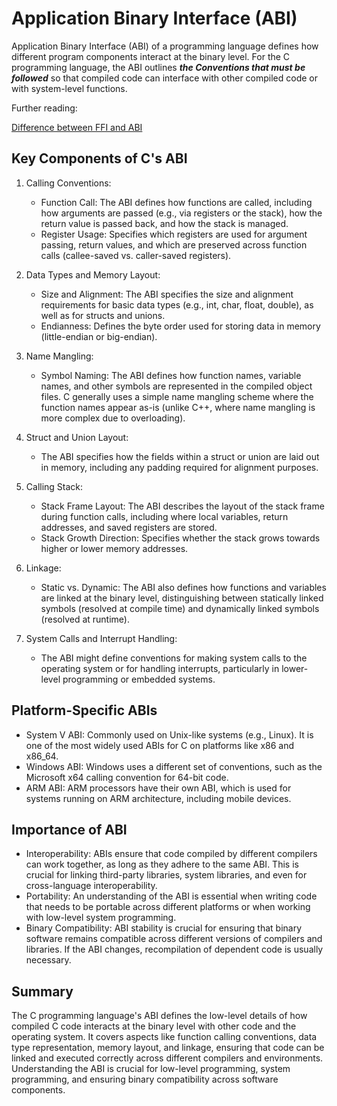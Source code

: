 Application Binary Interface (ABI)
===

Application Binary Interface (ABI)
of a programming language defines how different program components
interact at the binary level. For the C programming language,
the ABI outlines ***the Conventions that must be followed*** so that
compiled code can interface with other compiled code or
with system-level functions.

Further reading:

[Difference between FFI and ABI](./ffi_vs_abi.md)

Key Components of C's ABI
---

1. Calling Conventions:
    * Function Call: The ABI defines how functions are called, including how arguments are passed (e.g., via registers or the stack), how the return value is passed back, and how the stack is managed.
    * Register Usage: Specifies which registers are used for argument passing, return values, and which are preserved across function calls (callee-saved vs. caller-saved registers).
2. Data Types and Memory Layout:
    * Size and Alignment: The ABI specifies the size and alignment requirements for basic data types (e.g., int, char, float, double), as well as for structs and unions.
    * Endianness: Defines the byte order used for storing data in memory (little-endian or big-endian).
3. Name Mangling:
    * Symbol Naming: The ABI defines how function names, variable names, and other symbols are represented in the compiled object files. C generally uses a simple name mangling scheme where the function names appear as-is (unlike C++, where name mangling is more complex due to overloading).
4. Struct and Union Layout:
    * The ABI specifies how the fields within a struct or union are laid out in memory, including any padding required for alignment purposes.

5. Calling Stack:
    * Stack Frame Layout: The ABI describes the layout of the stack frame during function calls, including where local variables, return addresses, and saved registers are stored.
    * Stack Growth Direction: Specifies whether the stack grows towards higher or lower memory addresses.
6. Linkage:
    * Static vs. Dynamic: The ABI also defines how functions and variables are linked at the binary level, distinguishing between statically linked symbols (resolved at compile time) and dynamically linked symbols (resolved at runtime).
7. System Calls and Interrupt Handling:
    * The ABI might define conventions for making system calls to the operating system or for handling interrupts, particularly in lower-level programming or embedded systems.

Platform-Specific ABIs
---

* System V ABI: Commonly used on Unix-like systems (e.g., Linux). It is one of the most widely used ABIs for C on platforms like x86 and x86_64.
* Windows ABI: Windows uses a different set of conventions, such as the Microsoft x64 calling convention for 64-bit code.
* ARM ABI: ARM processors have their own ABI, which is used for systems running on ARM architecture, including mobile devices.

Importance of ABI
---

* Interoperability: ABIs ensure that code compiled by different compilers can work together, as long as they adhere to the same ABI. This is crucial for linking third-party libraries, system libraries, and even for cross-language interoperability.
* Portability: An understanding of the ABI is essential when writing code that needs to be portable across different platforms or when working with low-level system programming.
* Binary Compatibility: ABI stability is crucial for ensuring that binary software remains compatible across different versions of compilers and libraries. If the ABI changes, recompilation of dependent code is usually necessary.

Summary
---

The C programming language's ABI defines the low-level details of how compiled C code interacts at the binary level with other code and the operating system. It covers aspects like function calling conventions, data type representation, memory layout, and linkage, ensuring that code can be linked and executed correctly across different compilers and environments. Understanding the ABI is crucial for low-level programming, system programming, and ensuring binary compatibility across software components.
